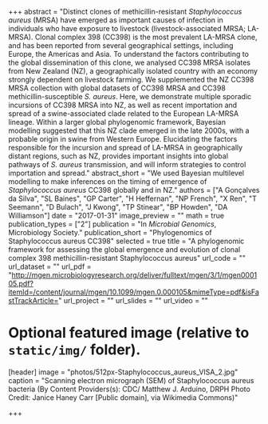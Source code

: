 +++
abstract = "Distinct clones of methicillin-resistant *Staphylococcus aureus* (MRSA) have emerged as important causes of infection in individuals who have exposure to livestock (livestock-associated MRSA; LA-MRSA). Clonal complex 398 (CC398) is the most prevalent LA-MRSA clone, and has been reported from several geographical settings, including Europe, the Americas and Asia. To understand the factors contributing to the global dissemination of this clone, we analysed CC398 MRSA isolates from New Zealand (NZ), a geographically isolated country with an economy strongly dependent on livestock farming. We supplemented the NZ CC398 MRSA collection with global datasets of CC398 MRSA and CC398 methicillin-susceptible *S. aureus*. Here, we demonstrate multiple sporadic incursions of CC398 MRSA into NZ, as well as recent importation and spread of a swine-associated clade related to the European LA-MRSA lineage. Within a larger global phylogenomic framework, Bayesian modelling suggested that this NZ clade emerged in the late 2000s, with a probable origin in swine from Western Europe. Elucidating the factors responsible for the incursion and spread of LA-MRSA in geographically distant regions, such as NZ, provides important insights into global pathways of *S. aureus* transmission, and will inform strategies to control importation and spread."
abstract_short = "We used Bayesian multilevel modelling to make inferences on the timing of emergence of *Staphylococcus aureus* CC398 globally and in NZ."
authors = ["A Gonçalves da Silva", "SL Baines", "GP Carter", "H Heffernan", "NP French", "X Ren", "T Seemann", "D Bulach", "J Kwong", "TP Stinear", "BP Howden", "DA Williamson"]
date = "2017-01-31"
image_preview = ""
math = true
publication_types = ["2"]
publication = "In *Microbial Genomics*, Microbiology Society."
publication_short = "Phylogenomics of Staphylococcus aureus CC398"
selected = true
title = "A phylogenomic framework for assessing the global emergence and evolution of clonal complex 398 methicillin-resistant Staphylococcus aureus"
url_code = ""
url_dataset = ""
url_pdf = "http://mgen.microbiologyresearch.org/deliver/fulltext/mgen/3/1/mgen000105.pdf?itemId=/content/journal/mgen/10.1099/mgen.0.000105&mimeType=pdf&isFastTrackArticle="
url_project = ""
url_slides = ""
url_video = ""

# Optional featured image (relative to `static/img/` folder).
[header]
image = "photos/512px-Staphylococcus_aureus_VISA_2.jpg"
caption = "Scanning electron micrograph (SEM) of Staphylococcus aureus bacteria (By Content Providers(s): CDC/ Matthew J. Arduino, DRPH Photo Credit: Janice Haney Carr [Public domain], via Wikimedia Commons)"

+++
